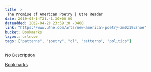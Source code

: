 ```yaml
---
title: > 
 The Promise of American Poetry | Utne Reader
date: 2019-08-14T21:41:36+00:00
dateadded: 2022-04-20 23:59:20 -0400
link: "https://www.utne.com/arts/new-american-poetry-zm0z19uzhoe"
bucket: Bookmarks
layout: urlnote
tags: ["patterns", "poetry", "cl", "patterns", "politics"]
--- 
```

No Description
 <!-- end excerpt --> 
<div class='bucket'><a class='internal-link' href='/buckets/bookmarks'>Bookmarks</a></div> 
